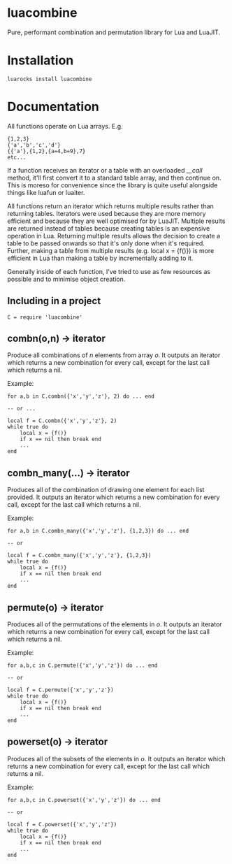 # luacombine

Pure, performant combination and permutation library for Lua and LuaJIT.

# Installation

    luarocks install luacombine

# Documentation

All functions operate on Lua arrays. E.g.

    {1,2,3}
    {'a','b','c','d'}
    {{'a'},{1,2},{a=4,b=9},7}
    etc...

If a function receives an iterator or a table with an overloaded *__call* method, it'll first
convert it to a standard table array, and then continue on. This is moreso for convenience
since the library is quite useful alongside things like luafun or luaiter.

All functions return an iterator which returns multiple results rather than returning tables.
Iterators were used because they are more memory efficient and because they are well optimised
for by LuaJIT. Multiple results are returned instead of tables because creating tables is an
expensive operation in Lua. Returning multiple results allows the decision to create a table
to be passed onwards so that it's only done when it's required. Further, making a table from
multiple results (e.g. local x = {f()}) is more efficient in Lua than making a table by
incrementally adding to it.

Generally inside of each function, I've tried to use as few resources as possible and
to minimise object creation.

## Including in a project

    C = require 'luacombine'

## combn(o,n) -> iterator

Produce all combinations of *n* elements from array *o*. It outputs an iterator which
returns a new combination for every call, except for the last call which returns a nil.

Example:

    for a,b in C.combn({'x','y','z'}, 2) do ... end
    
    -- or ...
    
    local f = C.combn({'x','y','z'}, 2)
    while true do
        local x = {f()}
        if x == nil then break end
        ...
    end

## combn_many(...) -> iterator

Produces all of the combination of drawing one element for each list provided. It outputs
an iterator which returns a new combination for every call, except for the last call which
returns a nil.

Example:

    for a,b in C.combn_many({'x','y','z'}, {1,2,3}) do ... end
    
    -- or
    
    local f = C.combn_many({'x','y','z'}, {1,2,3})
    while true do
        local x = {f()}
        if x == nil then break end
        ...
    end

## permute(o) -> iterator

Produces all of the permutations of the elements in *o*. It outputs an iterator which
returns a new combination for every call, except for the last call which returns a nil.

Example:

    for a,b,c in C.permute({'x','y','z'}) do ... end
    
    -- or
    
    local f = C.permute({'x','y','z'})
    while true do
        local x = {f()}
        if x == nil then break end
        ...
    end


## powerset(o) -> iterator

Produces all of the subsets of the elements in *o*. It outputs an iterator which
returns a new combination for every call, except for the last call which returns a nil.

Example:

    for a,b,c in C.powerset({'x','y','z'}) do ... end
    
    -- or
    
    local f = C.powerset({'x','y','z'})
    while true do
        local x = {f()}
        if x == nil then break end
        ...
    end